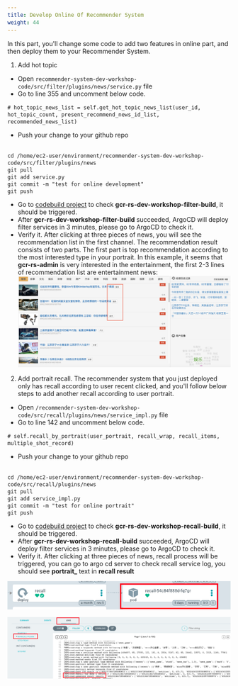 ```yaml
---
title: Develop Online Of Recommender System
weight: 44
---
```


In this part, you'll change some code to add two features in online part, and then deploy them to your Recommender System.

1. Add hot topic
- Open `recommender-system-dev-workshop-code/src/filter/plugins/news/service.py` file
- Go to line 355 and uncomment below code.
```
# hot_topic_news_list = self.get_hot_topic_news_list(user_id, hot_topic_count, present_recommend_news_id_list, recommended_news_list)
```
- Push your change to your github repo

```

cd /home/ec2-user/environment/recommender-system-dev-workshop-code/src/filter/plugins/news
git pull
git add service.py
git commit -m "test for online development"
git push

```

- Go to [codebuild project](https://ap-northeast-1.console.aws.amazon.com/codesuite/codebuild/projects?region=ap-northeast-1) to check **gcr-rs-dev-workshop-filter-build**, it should be triggered.
- After **gcr-rs-dev-workshop-filter-build** succeeded, ArgoCD will deploy filter services in 3 minutes, please go to ArgoCD to check it.
- Verify it.
After clicking at three pieces of news, you will see the recommendation list in the first channel. The recommendation result consists of two parts. The first 
part is top recommendation according to the most interested type in your portrait. In this example, it seems that **gcr-rs-admin** is very interested in
the entertainment, the first 2-3 lines of recommendation list are entertainment news:
![Top-Type-News](/images/top-type-news.png)

2. Add portrait recall. The recommender system that you just deployed only has recall according to user recent clicked, and you'll follow below steps to add another recall according to user portrait.
- Open `/recommender-system-dev-workshop-code/src/recall/plugins/news/service_impl.py` file
- Go to line 142 and uncomment below code.
```
# self.recall_by_portrait(user_portrait, recall_wrap, recall_items, multiple_shot_record)
```
- Push your change to your github repo

```

cd /home/ec2-user/environment/recommender-system-dev-workshop-code/src/recall/plugins/news
git pull
git add service_impl.py
git commit -m "test for online portrait"
git push

```

- Go to [codebuild project](https://ap-northeast-1.console.aws.amazon.com/codesuite/codebuild/projects?region=ap-northeast-1) to check **gcr-rs-dev-workshop-recall-build**, it should be triggered.
- After **gcr-rs-dev-workshop-recall-build** succeeded, ArgoCD will deploy filter services in 3 minutes, please go to ArgoCD to check it.
- Verify it. 
After clicking at three pieces of news, recall process will be triggered, you can go to argo cd server to check recall service log, you should see **portrait_** text in **recall result**

![check-recall-service](/images/check-recall-service.png)

![recall-log](/images/recall-log.png)

